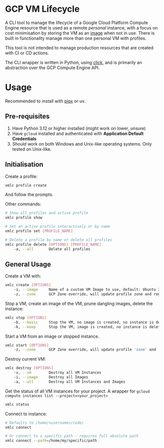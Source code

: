 # GCP VM Lifecycle

A CLI tool to manage the lifecycle of a Google Cloud Platform Compute Engine resource that is used as a remote *personal* instance, with a focus on cost minimisation by storing the VM as an [image](https://cloud.google.com/compute/docs/images) when not in use. There is built in functionality manage more than one personal VM with profiles.

This tool is not intended to manage production resources that are created with CI or CD actions.

The CLI wrapper is written in Python, using [click](https://click.palletsprojects.com/en/stable/), and is primarily an abstraction over the GCP Compute Engine API.

# Usage

Recommended to install with [pipx](https://github.com/pypa/pipx) or uv.

## Pre-requisites

1. Have Python 3.12 or higher installed (might work on lower, unsure)
2. Have `gcloud` installed and authenticated with **Application Default Credentials**
3. *Should* work on both Windows and Unix-like operating systems. Only tested on Unix-like.

## Initialisation

Create a profile:

```bash
vmlc profile create
```

And follow the prompts.

Other commands:

```bash
# Show all profiles and active profile
vmlc profile show

# Set an active profile interactively or by name
vmlc profile set [PROFILE_NAME]

# Delete a profile by name or delete all profiles
vmlc profile delete [OPTIONS] [PROFILE_NAME]
    -a, --all       Delete all profiles
```

## General Usage

Create a VM with:

```bash
vmlc create [OPTIONS]
    -i, --image     Name of a custom VM Image to use, default: Ubuntu 22.04 LTS
    -z, --zone      GCP Zone override, will update profile zone and region on successful operation
```

Stop a VM, create an image of the VM, prune dangling images, delete the instance:

```bash
vmlc stop [OPTIONS]
    -b, --basic     Stop the VM, no image is created, no instance is deleted
    -k, --keep      Stop the VM, image is created, no instance is deleted
```

Start a VM from an image or stopped instance.

```bash
vmlc start [OPTIONS]
    -z, --zone      GCP Zone override, will update profile 'zone' and 'region' on successful operation
```

Destroy current VM:

```bash
vmlc destroy [OPTIONS]
    -v, --vm        Destroy all VM Instances
    -i, --image     Destroy all Images
    -a, --all       Destroy all VM Instances and Images
```

Get the status of all VM instances for your project. A wrapper for `gcloud compute instances list --project=<your_project>`

```bash
vmlc status
```

Connect to instance:

```bash
# Defaults to /home/<username>/code/
vmlc connect

# Or connect to a specific path - requires full absolute path
vmlc connect --path=/home/my/specific/path
```
